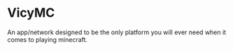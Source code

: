 # VicyMC
An app/network designed to be the only platform you will ever need when it comes to playing minecraft.
